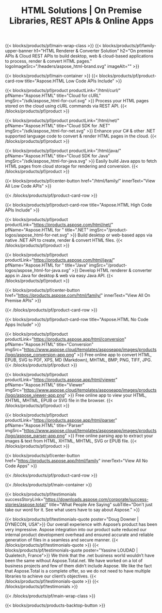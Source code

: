 ﻿---
title: HTML Solutions | On Premise Libraries, REST APIs & Online Apps 
description: On premise APIs & Cloud REST APIs to build desktop, web & cloud-based applications to process, render & convert HTML pages 
weight: 60
url: /
---

{{< blocks/products/pf/main-wrap-class >}}
{{< blocks/products/pf/family-upper-banner h1="HTML Renderer & Converter Solution" h2="On premise APIs & Cloud REST APIs to build desktop, web & cloud-based applications to process, render & convert HTML pages." logoImageSrc="/headers/aspose_html-brand.svg" imageAlt="" >}}

{{< blocks/products/pf/main-container >}}
{{< blocks/products/pf/product-card-row title="Aspose.HTML Low Code APIs Include" >}}

{{< blocks/products/pf/product productLink="/html/curl/" pfName="Aspose.HTML" title="Cloud for cURL" imgSrc="/sdk/aspose_html-for-curl.svg" >}}
Process your HTML pages stored on the cloud using cURL commands via REST API.
{{< /blocks/products/pf/product >}}

{{< blocks/products/pf/product productLink="/html/net/" pfName="Aspose.HTML" title="Cloud SDK for .NET" imgSrc="/sdk/aspose_html-for-net.svg" >}}
Enhance your C# & other .NET supported language code to convert & render HTML pages in the cloud.
{{< /blocks/products/pf/product >}}

{{< blocks/products/pf/product productLink="/html/java/" pfName="Aspose.HTML" title="Cloud SDK for Java" imgSrc="/sdk/aspose_html-for-java.svg" >}}
Easily build Java apps to fetch HTML pages from cloud storage for rendering and conversion.
{{< /blocks/products/pf/product >}}

{{< blocks/products/pf/center-button href="/html/family/" innerText="View All Low Code APIs" >}}

{{< /blocks/products/pf/product-card-row >}}

{{< blocks/products/pf/product-card-row title="Aspose.HTML High Code APIs Include" >}}

{{< blocks/products/pf/product productLink="https://products.aspose.com/html/net/" pfName="Aspose.HTML for " title=".NET" imgSrc="/product-logos/aspose_html-for-net.svg" >}}
Build desktop or web-based apps via native .NET API to create, render & convert HTML files.
{{< /blocks/products/pf/product >}}

{{< blocks/products/pf/product productLink="https://products.aspose.com/html/java/" pfName="Aspose.HTML for " title="Java" imgSrc="/product-logos/aspose_html-for-java.svg" >}}
Develop HTML renderer & converter apps in Java for desktop & web via easy Java API.
{{< /blocks/products/pf/product >}}

{{< blocks/products/pf/center-button href="https://products.aspose.com/html/family/" innerText="View All On Premise APIs" >}}

{{< /blocks/products/pf/product-card-row >}}

{{< blocks/products/pf/product-card-row title="Aspose.HTML No Code Apps Include" >}}

{{< blocks/products/pf/product productLink="https://products.aspose.app/html/conversion" pfName="Aspose.HTML" title="Conversion" imgSrc="https://www.aspose.cloud/templates/asposeapp/images/products/logo/aspose_conversion-app.png" >}}
Free online app to convert HTML, EPUB, SVG to PDF, XPS, MD (Markdown), MHTML, BMP, PNG, TIFF, JPG.
{{< /blocks/products/pf/product >}}

{{< blocks/products/pf/product productLink="https://products.aspose.app/html/viewer" pfName="Aspose.HTML" title="Viewer" imgSrc="https://www.aspose.cloud/templates/asposeapp/images/products/logo/aspose_viewer-app.png" >}}
Free online app to view your HTML, XHTML, MHTML, EPUB or SVG file in the browser.
{{< /blocks/products/pf/product >}}

{{< blocks/products/pf/product productLink="https://products.aspose.app/html/parser" pfName="Aspose.HTML" title="Parser" imgSrc="https://www.aspose.cloud/templates/asposeapp/images/products/logo/aspose_parser-app.png" >}}
Free online parsing app to extract your images & text from HTML, XHTML, MHTML, SVG or EPUB file.
{{< /blocks/products/pf/product >}}

{{< blocks/products/pf/center-button href="https://products.aspose.app/html/family" innerText="View All No Code Apps" >}}

{{< /blocks/products/pf/product-card-row >}}

{{< /blocks/products/pf/main-container >}}

{{< blocks/products/pf/testimonials successStoryLink="https://downloads.aspose.com/corporate/success-stories/aspose.total/" title="What People Are Saying" subTitle="Don't just take our word for it. See what users have to say about Aspose." >}}

{{< blocks/products/pf/testimonials-quote poster="Doug Downer | DYNECON, USA">}}
Our overall experience with Aspose’s product has been very impressive. Aspose integration into our product suite reduced our internal product development overhead and ensured accurate and reliable generation of files in a seamless and secure manner.
{{< /blocks/products/pf/testimonials-quote >}}
{{< blocks/products/pf/testimonials-quote poster="Yassine LOUDAD | Qualetech, France">}}
We think that the .net business world wouldn’t have been the same without Aspose.Total.net. We have worked on a lot of business projects and few of them didn’t include Aspose. We like the fact that Aspose.Total is a complete offer, so we do not need to have multiple libraries to achieve our client’s objectives.
{{< /blocks/products/pf/testimonials-quote >}}
{{< /blocks/products/pf/testimonials >}}

{{< /blocks/products/pf/main-wrap-class >}}

{{< blocks/products/products-backtop-button >}}
